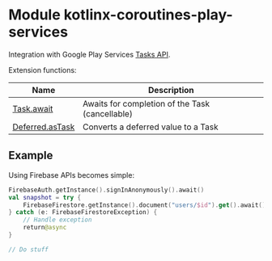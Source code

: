 # Module kotlinx-coroutines-play-services

Integration with Google Play Services [Tasks API](https://developers.google.com/android/guides/tasks).

Extension functions:

| **Name** | **Description**
| -------- | ---------------
| [Task.await][await] | Awaits for completion of the Task (cancellable)
| [Deferred.asTask][asTask] | Converts a deferred value to a Task

## Example

Using Firebase APIs becomes simple:

```kotlin
FirebaseAuth.getInstance().signInAnonymously().await()
val snapshot = try {
    FirebaseFirestore.getInstance().document("users/$id").get().await() // Cancellable await
} catch (e: FirebaseFirestoreException) {
    // Handle exception
    return@async
}

// Do stuff
```

[await]: https://kotlin.github.io/kotlinx.coroutines/kotlinx-coroutines-play-services/kotlinx.coroutines.experimental.tasks/com.google.android.gms.tasks.-task/await.html
[asTask]: https://kotlin.github.io/kotlinx.coroutines/kotlinx-coroutines-play-services/kotlinx.coroutines.experimental.tasks/kotlinx.coroutines.experimental.-deferred/as-task.html
